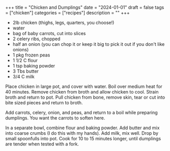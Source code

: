 ﻿+++
title = "Chicken and Dumplings"
date = "2024-01-01"
draft = false
tags = ["chicken"]
categories = ["recipes"]
description = ""
+++

* 2lb chicken (thighs, legs, quarters, you choose!)
* water
* bag of baby carrots, cut into slices
* 2 celery ribs, chopped
* half an onion (you can chop it or keep it big to pick it out if you don't like onions)
* 1 pkg frozen peas
* 1 1/2 C flour
* 1 tsp baking powder
* 3 Tbs butter
* 3/4 C milk

Place chicken in large pot, and cover with water. Boil over medium heat for 40 minutes. Remove chicken from broth and allow chicken to cool. Strain broth and return to pot. Pull chicken from bone, remove skin, tear or cut into bite sized pieces and return to broth. 

Add carrots, celery, onion, and peas, and return to a boil while preparing dumplings. You want the carrots to soften here. 

In a separate bowl, combine flour and baking powder. Add butter and mix into coarse crumbs (I do this with my hands). Add milk, mix well. Drop by small spoonfulls into pot. Cook for 10 to 15 minutes longer, until dumplings are tender when tested with a fork.